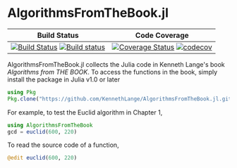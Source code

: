 # AlgorithmsFromTheBook.jl

| **Build Status** | **Code Coverage**  |
|------------------|--------------------|
| [![Build Status](https://travis-ci.org/KennethLange/AlgorithmsFromTheBook.jl.svg?branch=master)](https://travis-ci.org/KennethLange/AlgorithmsFromTheBook.jl) [![Build status](https://ci.appveyor.com/api/projects/status/up3skeku37b0vyyf/branch/master?svg=true)](https://ci.appveyor.com/project/KennethLange/algorithmsfromthebook-jl/branch/master) | [![Coverage Status](https://coveralls.io/repos/github/KennethLange/AlgorithmsFromTheBook.jl/badge.svg?branch=master)](https://coveralls.io/github/KennethLange/AlgorithmsFromTheBook.jl?branch=master) [![codecov](https://codecov.io/gh/KennethLange/AlgorithmsFromTheBook.jl/branch/master/graph/badge.svg)](https://codecov.io/gh/KennethLange/AlgorithmsFromTheBook.jl) |  


AlgorithmsFromTheBook.jl collects the Julia code in Kenneth Lange's book _Algorithms from THE BOOK_. To access the functions in the book, simply install the package in Julia v1.0 or later   
```julia
using Pkg   
Pkg.clone("https://github.com/KennethLange/AlgorithmsFromTheBook.jl.git")
```
For example, to test the Euclid algorithm in Chapter 1,   
```julia
using AlgorithmsFromTheBook  
gcd = euclid(600, 220)
```
To read the source code of a function,   
```julia
@edit euclid(600, 220)
```